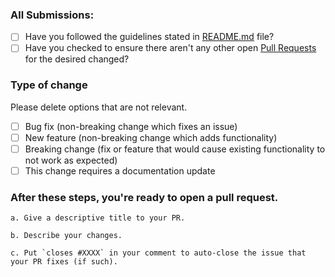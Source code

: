 ### All Submissions:

- [ ] Have you followed the guidelines stated in [README.md](https://github.com/rockingrohit9639/mail-bridge#contributing) file?
- [ ] Have you checked to ensure there aren't any other open [Pull Requests](https://github.com/rockingrohit9639/mail-bridge/pulls) for the desired changed?

<!-- You can erase any parts of this template not applicable to your Pull Request. -->

### Type of change

Please delete options that are not relevant.

- [ ] Bug fix (non-breaking change which fixes an issue)
- [ ] New feature (non-breaking change which adds functionality)
- [ ] Breaking change (fix or feature that would cause existing functionality to not work as expected)
- [ ] This change requires a documentation update

### **After** these steps, you're ready to open a pull request.

    a. Give a descriptive title to your PR.

    b. Describe your changes.

    c. Put `closes #XXXX` in your comment to auto-close the issue that your PR fixes (if such).
